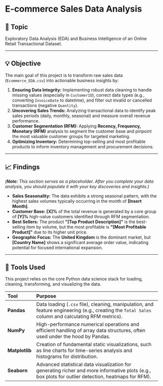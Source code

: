 # E-commerce Sales Data Analysis

## 🎯 Topic
Exploratory Data Analysis (EDA) and Business Intelligence of an Online Retail Transactional Dataset.

***

## 💡 Objective

The main goal of this project is to transform raw sales data (`Ecommerce_EDA.csv`) into actionable business insights by:

1.  **Ensuring Data Integrity:** Implementing robust data cleaning to handle missing values (especially in `CustomerID`), correct data types (e.g., converting `InvoiceDate` to datetime), and filter out invalid or cancelled transactions (negative `Quantity`).
2.  **Uncovering Sales Trends:** Analyzing transactional data to identify peak sales periods (daily, monthly, seasonal) and measure overall revenue performance.
3.  **Customer Segmentation (RFM):** Applying **Recency, Frequency, Monetary (RFM)** analysis to segment the customer base and pinpoint the most valuable customer groups for targeted marketing.
4.  **Optimizing Inventory:** Determining top-selling and most profitable products to inform inventory management and procurement decisions.

***

## 📈 Findings

*(**Note:** This section serves as a placeholder. After you complete your data analysis, you should populate it with your key discoveries and insights.)*

* **Sales Seasonality:** The data exhibits a strong seasonal pattern, with the highest sales volumes typically occurring in the month of **[Insert Month]**.
* **Customer Base:** **[X]%** of the total revenue is generated by a core group of **[Y]%** high-value customers identified through RFM segmentation.
* **Best Sellers:** The product **"[Top Product Description]"** is the best-selling item by volume, but the most profitable is **"[Most Profitable Product]"** due to its higher unit price.
* **Geographic Focus:** The **United Kingdom** is the dominant market, but **[Country Name]** shows a significant average order value, indicating potential for focused international expansion.

***

## 🔧 Tools Used

This project relies on the core Python data science stack for loading, cleaning, transforming, and visualizing the data.

| Tool | Purpose |
| :--- | :--- |
| **Pandas** | Data loading (`.csv` file), cleaning, manipulation, and feature engineering (e.g., creating the `Total Sales` column and calculating RFM metrics). |
| **NumPy** | High-performance numerical operations and efficient handling of array data structures, often used under the hood by Pandas. |
| **Matplotlib** | Creation of fundamental static visualizations, such as line charts for time-series analysis and histograms for distribution. |
| **Seaborn** | Advanced statistical data visualization for generating richer and more informative plots (e.g., box plots for outlier detection, heatmaps for RFM). |